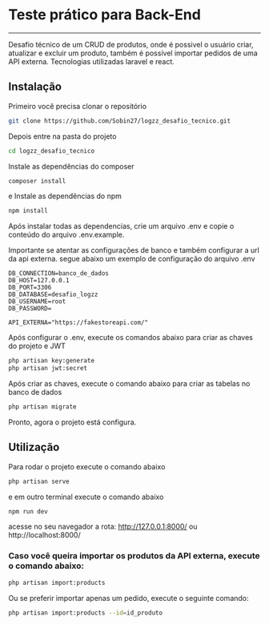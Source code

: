 # Teste prático para Back-End 
***
Desafio técnico de um CRUD de produtos, onde é possivel o usuário criar, atualizar
e excluir um produto, também é possível importar pedidos de uma API externa. Tecnologias utilizadas
laravel e react.


## Instalação
Primeiro você precisa clonar o repositório
```bash
git clone https://github.com/Sobin27/logzz_desafio_tecnico.git
```
Depois entre na pasta do projeto
```bash
cd logzz_desafio_tecnico
```
Instale as dependências do composer
```bash
composer install
```
e Instale as dependências do npm
```bash
npm install
```
Após instalar todas as dependencias, crie um arquivo .env e copie o conteúdo do arquivo .env.example.

Importante se atentar as configurações de banco e também configurar a url da api externa.
segue abaixo um exemplo de configuração do arquivo .env
```
DB_CONNECTION=banco_de_dados
DB_HOST=127.0.0.1
DB_PORT=3306
DB_DATABASE=desafio_logzz
DB_USERNAME=root
DB_PASSWORD=

API_EXTERNA="https://fakestoreapi.com/"
```
Após configurar o .env, execute os comandos abaixo para criar as chaves do projeto e JWT
```bash
php artisan key:generate
php artisan jwt:secret
```
Após criar as chaves, execute o comando abaixo para criar as tabelas no banco de dados
```bash
php artisan migrate
```
Pronto, agora o projeto está configura.

## Utilização
Para rodar o projeto execute o comando abaixo
```bash
php artisan serve
```
e em outro terminal execute o comando abaixo
```bash
npm run dev
```
acesse no seu navegador a rota: http://127.0.0.1:8000/ ou http://localhost:8000/

### Caso você queira importar os produtos da API externa, execute o comando abaixo:
```bash
php artisan import:products
```
Ou se preferir importar apenas um pedido, execute o seguinte comando:
```bash
php artisan import:products --id=id_produto
```
